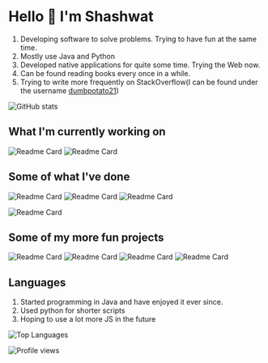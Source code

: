 # Hello 👋 I'm Shashwat

1. Developing software to solve problems. Trying to have fun at the same time. 
2. Mostly use Java and Python 
3. Developed native applications for quite some time. Trying the Web now.
4. Can be found reading books every once in a while. 
5. Trying to write more frequently on StackOverflow(I can be found under the username [dumbpotato21](https://stackoverflow.com/users/5055190/dumbpotato21))

![GitHub stats](https://github-readme-stats.vercel.app/api?username=TheTrio&show_icons=true&count_private=tru&theme=dark) 

## What I'm currently working on

![Readme Card](https://github-readme-stats.vercel.app/api/pin/?username=TheTrio&repo=DearDiary&theme=nightowl)
![Readme Card](https://github-readme-stats.vercel.app/api/pin/?username=TheTrio&repo=SlickConvert&theme=nightowl)

## Some of what I've done

![Readme Card](https://github-readme-stats.vercel.app/api/pin/?username=TheTrio&repo=Discord_Find_Occurrences&theme=nightowl)
![Readme Card](https://github-readme-stats.vercel.app/api/pin/?username=TheTrio&repo=SlickPad&theme=nightowl)
![Readme Card](https://github-readme-stats.vercel.app/api/pin/?username=TheTrio&repo=SlickCalculate&theme=nightowl)

![Readme Card](https://github-readme-stats.vercel.app/api/pin/?username=TheTrio&repo=Covid19-India-Telegram-Bot&theme=nightowl)

## Some of my more fun projects

![Readme Card](https://github-readme-stats.vercel.app/api/pin/?username=TheTrio&repo=HackerView&theme=nightowl)
![Readme Card](https://github-readme-stats.vercel.app/api/pin/?username=TheTrio&repo=TypingTest&theme=nightowl)
![Readme Card](https://github-readme-stats.vercel.app/api/pin/?username=TheTrio&repo=Chrome-Dinosaur-Game&theme=nightowl)
![Readme Card](https://github-readme-stats.vercel.app/api/pin/?username=TheTrio&repo=Horizon&theme=nightowl)

## Languages

1. Started programming in Java and have enjoyed it ever since.
2. Used python for shorter scripts
3. Hoping to use a lot more JS in the future

![Top Languages](https://github-readme-stats.vercel.app/api/top-langs/?username=TheTrio&theme=nightowl)

![Profile views](https://gpvc.arturio.dev/TheTrio)

